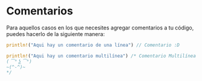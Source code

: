 # Comentarios

Para aquellos casos en los que necesites agregar comentarios a tu código, puedes hacerlo de la siguiente manera:

```rust
println!("Aqui hay un comentario de una línea") // Comentario :D
```
```rust
println!("Aqui hay un comentario multilínea") /* Comentario Multilínea :D
( ͡° ͜ʖ ͡°)
~(^-^)~
*/
```